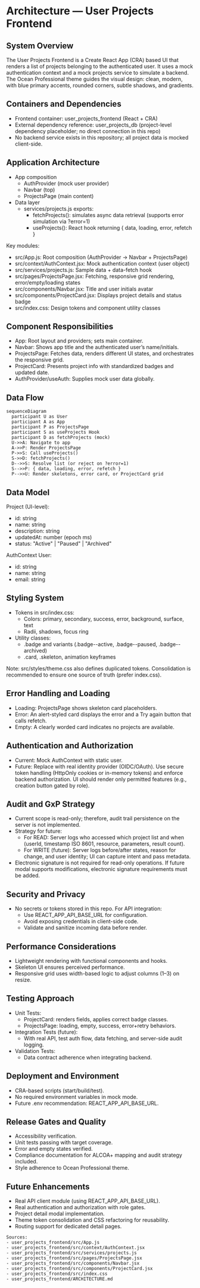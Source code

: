 # Architecture — User Projects Frontend

## System Overview
The User Projects Frontend is a Create React App (CRA) based UI that renders a list of projects belonging to the authenticated user. It uses a mock authentication context and a mock projects service to simulate a backend. The Ocean Professional theme guides the visual design: clean, modern, with blue primary accents, rounded corners, subtle shadows, and gradients.

## Containers and Dependencies
- Frontend container: user_projects_frontend (React + CRA)
- External dependency reference: user_projects_db (project-level dependency placeholder; no direct connection in this repo)
- No backend service exists in this repository; all project data is mocked client-side.

## Application Architecture
- App composition
  - AuthProvider (mock user provider)
  - Navbar (top)
  - ProjectsPage (main content)
- Data layer
  - services/projects.js exports:
    - fetchProjects(): simulates async data retrieval (supports error simulation via ?error=1)
    - useProjects(): React hook returning { data, loading, error, refetch }

Key modules:
- src/App.js: Root composition (AuthProvider -> Navbar + ProjectsPage)
- src/context/AuthContext.jsx: Mock authentication context (user object)
- src/services/projects.js: Sample data + data-fetch hook
- src/pages/ProjectsPage.jsx: Fetching, responsive grid rendering, error/empty/loading states
- src/components/Navbar.jsx: Title and user initials avatar
- src/components/ProjectCard.jsx: Displays project details and status badge
- src/index.css: Design tokens and component utility classes

## Component Responsibilities
- App: Root layout and providers; sets main container.
- Navbar: Shows app title and the authenticated user’s name/initials.
- ProjectsPage: Fetches data, renders different UI states, and orchestrates the responsive grid.
- ProjectCard: Presents project info with standardized badges and updated date.
- AuthProvider/useAuth: Supplies mock user data globally.

## Data Flow
```mermaid
sequenceDiagram
  participant U as User
  participant A as App
  participant P as ProjectsPage
  participant S as useProjects Hook
  participant D as fetchProjects (mock)
  U->>A: Navigate to app
  A->>P: Render ProjectsPage
  P->>S: Call useProjects()
  S->>D: fetchProjects()
  D-->>S: Resolve list (or reject on ?error=1)
  S-->>P: { data, loading, error, refetch }
  P-->>U: Render skeletons, error card, or ProjectCard grid
```

## Data Model
Project (UI-level):
- id: string
- name: string
- description: string
- updatedAt: number (epoch ms)
- status: "Active" | "Paused" | "Archived"

AuthContext User:
- id: string
- name: string
- email: string

## Styling System
- Tokens in src/index.css:
  - Colors: primary, secondary, success, error, background, surface, text
  - Radii, shadows, focus ring
- Utility classes:
  - .badge and variants (.badge--active, .badge--paused, .badge--archived)
  - .card, .skeleton, animation keyframes

Note: src/styles/theme.css also defines duplicated tokens. Consolidation is recommended to ensure one source of truth (prefer index.css).

## Error Handling and Loading
- Loading: ProjectsPage shows skeleton card placeholders.
- Error: An alert-styled card displays the error and a Try again button that calls refetch.
- Empty: A clearly worded card indicates no projects are available.

## Authentication and Authorization
- Current: Mock AuthContext with static user.
- Future: Replace with real identity provider (OIDC/OAuth). Use secure token handling (HttpOnly cookies or in-memory tokens) and enforce backend authorization. UI should render only permitted features (e.g., creation button gated by role).

## Audit and GxP Strategy
- Current scope is read-only; therefore, audit trail persistence on the server is not implemented.
- Strategy for future:
  - For READ: Server logs who accessed which project list and when (userId, timestamp ISO 8601, resource, parameters, result count).
  - For WRITE (future): Server logs before/after states, reason for change, and user identity; UI can capture intent and pass metadata.
- Electronic signature is not required for read-only operations. If future modal supports modifications, electronic signature requirements must be added.

## Security and Privacy
- No secrets or tokens stored in this repo. For API integration:
  - Use REACT_APP_API_BASE_URL for configuration.
  - Avoid exposing credentials in client-side code.
  - Validate and sanitize incoming data before render.

## Performance Considerations
- Lightweight rendering with functional components and hooks.
- Skeleton UI ensures perceived performance.
- Responsive grid uses width-based logic to adjust columns (1–3) on resize.

## Testing Approach
- Unit Tests:
  - ProjectCard: renders fields, applies correct badge classes.
  - ProjectsPage: loading, empty, success, error+retry behaviors.
- Integration Tests (future):
  - With real API, test auth flow, data fetching, and server-side audit logging.
- Validation Tests:
  - Data contract adherence when integrating backend.

## Deployment and Environment
- CRA-based scripts (start/build/test).
- No required environment variables in mock mode.
- Future .env recommendation: REACT_APP_API_BASE_URL.

## Release Gates and Quality
- Accessibility verification.
- Unit tests passing with target coverage.
- Error and empty states verified.
- Compliance documentation for ALCOA+ mapping and audit strategy included.
- Style adherence to Ocean Professional theme.

## Future Enhancements
- Real API client module (using REACT_APP_API_BASE_URL).
- Real authentication and authorization with role gates.
- Project detail modal implementation.
- Theme token consolidation and CSS refactoring for reusability.
- Routing support for dedicated detail pages.

``` 
Sources:
- user_projects_frontend/src/App.js
- user_projects_frontend/src/context/AuthContext.jsx
- user_projects_frontend/src/services/projects.js
- user_projects_frontend/src/pages/ProjectsPage.jsx
- user_projects_frontend/src/components/Navbar.jsx
- user_projects_frontend/src/components/ProjectCard.jsx
- user_projects_frontend/src/index.css
- user_projects_frontend/ARCHITECTURE.md
```
